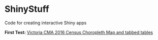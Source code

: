 # ShinyStuff
Code for creating interactive Shiny apps  

**First Test:**
[Victoria CMA 2016 Census Choropleth Map and tabbed tables](https://wendyanthony.shinyapps.io/VicCensusApp/)
